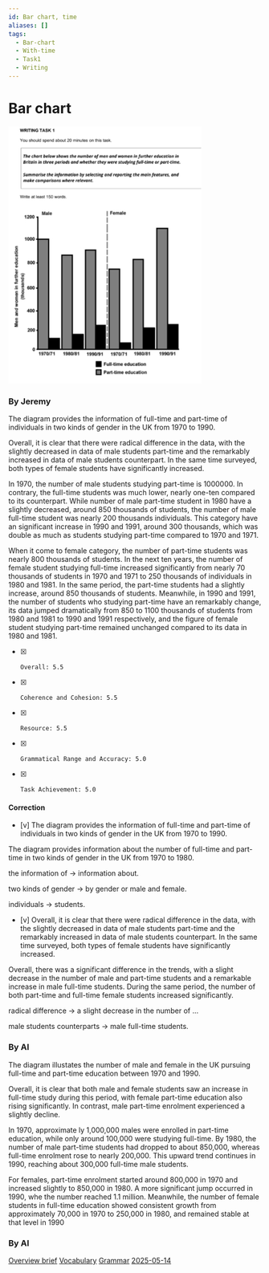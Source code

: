 ```yaml
---
id: Bar chart, time
aliases: []
tags:
  - Bar-chart
  - With-time
  - Task1
  - Writing
---
```


# Bar chart 

![W1-education](assets/W1-education.png)

### By Jeremy

The diagram provides the information of full-time and part-time of individuals in two kinds of gender in the UK from 1970 to 1990.

Overall, it is clear that there were radical difference in the data, with the slightly decreased in data of male students part-time and the remarkably increased in data of male students counterpart. In the same time surveyed, both types of female students have significantly increased.

In 1970, the number of male students studying part-time is 1000000. In contrary, the full-time students was much lower, nearly one-ten compared to its counterpart. While number of male part-time student in 1980 have a slightly decreased, around 850 thousands of students, the number of male full-time student was nearly 200 thousands individuals. This category have an significant increase in 1990 and 1991, around 300 thousands, which was double as much as students studying part-time compared to 1970 and 1971. 

When it come to female category, the number of part-time students was nearly 800 thousands of students. In the next ten years, the number of female student studying full-time increased significantly from nearly 70 thousands of students in 1970 and 1971 to 250 thousands of individuals in 1980 and 1981. In the same period, the part-time students had a slightly increase, around 850 thousands of students. Meanwhile, in 1990 and 1991, the number of students who studying part-time have an remarkably change, its data jumped dramatically from 850 to 1100 thousands of students from 1980 and 1981 to 1990 and 1991 respectively, and the figure of female student studying part-time remained unchanged compared to its data in 1980 and 1981. 

- [x]     Overall: 5.5 
- [x]     Coherence and Cohesion: 5.5 
- [x]     Resource: 5.5
- [x]     Grammatical Range and Accuracy: 5.0  
- [x]     Task Achievement: 5.0

#### Correction


-  [v] The diagram provides the information of full-time and part-time of individuals in two kinds of gender in the UK from 1970 to 1990. 

The diagram provides information about the number of full-time and part-time in two kinds of gender in the UK from 1970 to 1980. 

the information of $\to$ information about.

two kinds of gender $\to$ by gender or male and female.

individuals $\to$ students.


-  [v] Overall, it is clear that there were radical difference in the data, with the slightly decreased in data of male students part-time and the remarkably increased in data of male students counterpart. In the same time surveyed, both types of female students have significantly increased.

Overall, there was a significant difference in the trends, with a slight decrease in the number of male and part-time students and a remarkable increase in male full-time students. During the same period, the number of both part-time and full-time female students increased significantly.

radical difference $\to$ a slight decrease in the number of ...

male students counterparts $\to$ male full-time students.



### By AI

The diagram illustates the number of male and female in the UK pursuing full-time and part-time education between 1970 and 1990.

Overall, it is clear that both male and female students saw an increase in full-time study during this period, with female part-time education also rising significantly. In contrast, male part-time enrolment experienced a slightly decline.

In 1970, approximate ly 1,000,000 males were enrolled in part-time education, while only around 100,000 were studying full-time. By 1980, the number of male part-time students had dropped to about 850,000, whereas full-time enrolment rose to nearly 200,000. This upward trend continues in 1990, reaching about 300,000 full-time male students. 

For females, part-time enrolment started around 800,000 in 1970 and increased slightly to 850,000 in 1980. A more significant jump occurred in 1990, whe the number reached 1.1 million. Meanwhile, the number of female students in full-time education showed consistent growth from approximately 70,000 in 1970 to 250,000 in 1980, and remained stable at that level in 1990


### By AI 





[Overview brief](Overview%20brief.md)
[Vocabulary](Vocabulary.md)
[Grammar](1747063027-COCD.md)
[2025-05-14](2025-05-14.md)

